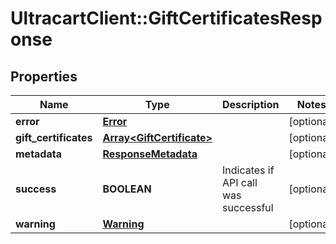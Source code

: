 # UltracartClient::GiftCertificatesResponse

## Properties
Name | Type | Description | Notes
------------ | ------------- | ------------- | -------------
**error** | [**Error**](Error.md) |  | [optional] 
**gift_certificates** | [**Array&lt;GiftCertificate&gt;**](GiftCertificate.md) |  | [optional] 
**metadata** | [**ResponseMetadata**](ResponseMetadata.md) |  | [optional] 
**success** | **BOOLEAN** | Indicates if API call was successful | [optional] 
**warning** | [**Warning**](Warning.md) |  | [optional] 


